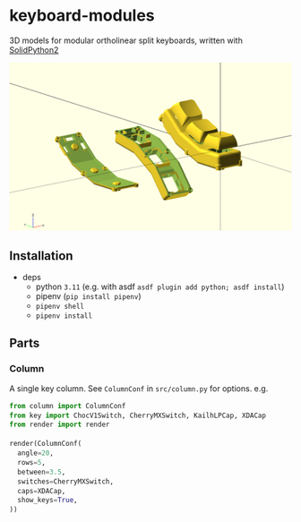 # keyboard-modules
3D models for modular ortholinear split keyboards, written with [SolidPython2](https://github.com/jeff-dh/SolidPython)

![Example Rendering](./docs/example-rendering.png)

## Installation
* deps
    * python `3.11` (e.g. with asdf `asdf plugin add python; asdf install`)
    * pipenv (`pip install pipenv`)
    * `pipenv shell`
    * `pipenv install`

## Parts
### Column
A single key column. See `ColumnConf` in `src/column.py` for options. e.g.

```python
from column import ColumnConf
from key import ChocV1Switch, CherryMXSwitch, KailhLPCap, XDACap
from render import render

render(ColumnConf(
  angle=20,
  rows=5,
  between=3.5,
  switches=CherryMXSwitch,
  caps=XDACap,
  show_keys=True,
))
```
